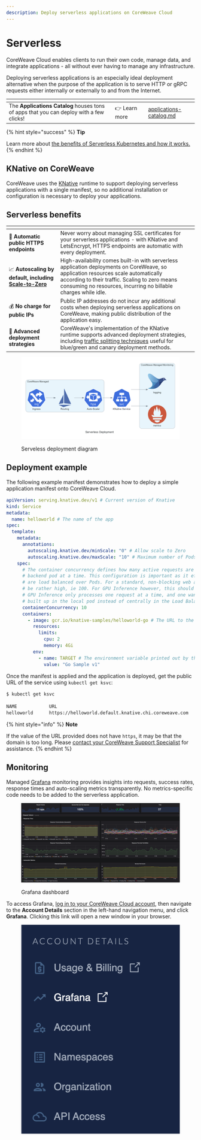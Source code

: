 ```yaml
---
description: Deploy serverless applications on CoreWeave Cloud
---
```


# Serverless

CoreWeave Cloud enables clients to run their own code, manage data, and integrate applications -  all without ever having to manage any infrastructure.

Deploying serverless applications is an especially ideal deployment alternative when the purpose of the application is to serve HTTP or gRPC requests either internally or externally to and from the Internet.

<table data-card-size="large" data-view="cards"><thead><tr><th></th><th></th><th data-hidden></th><th data-hidden data-card-target data-type="content-ref"></th></tr></thead><tbody><tr><td>The <strong>Applications Catalog</strong> houses tons of apps that you can deploy with a few clicks!</td><td><span data-gb-custom-inline data-tag="emoji" data-code="1f449">👉</span> Learn more </td><td></td><td><a href="../../welcome-to-coreweave/coreweave-cloud-ui/applications-catalog.md">applications-catalog.md</a></td></tr></tbody></table>

{% hint style="success" %}
**Tip**

Learn more about [the benefits of Serverless Kubernetes and how it works.](https://coreweave.com/blog/serverless-kubernetes-what-it-is-and-how-it-works)
{% endhint %}

## KNative on CoreWeave

CoreWeave uses the [KNative](https://knative.dev/docs/serving/getting-started-knative-app/) runtime to support deploying serverless applications with a single manifest, so no additional installation or configuration is necessary to deploy your applications.

## Serverless benefits

<table data-card-size="large" data-view="cards"><thead><tr><th></th><th></th><th></th></tr></thead><tbody><tr><td><span data-gb-custom-inline data-tag="emoji" data-code="1f510">🔐</span> <strong>Automatic public HTTPS endpoints</strong></td><td>Never worry about managing SSL certificates for your serverless applications - with KNative and LetsEncrypt, HTTPS endpoints are automatic with every deployment.</td><td></td></tr><tr><td><span data-gb-custom-inline data-tag="emoji" data-code="1f4c8">📈</span> <strong>Autoscaling by default, including</strong> <a href="https://knative.dev/docs/serving/autoscaling/scale-to-zero/#enable-scale-to-zero"><strong>Scale-to-Zero</strong></a></td><td>High-availability comes built-in with serverless application deployments on CoreWeave, so application resources scale automatically according to their traffic. Scaling to zero means consuming no resources, incurring no billable charges while idle.</td><td></td></tr><tr><td><span data-gb-custom-inline data-tag="emoji" data-code="1f4b0">💰</span> <strong>No charge for public IPs</strong></td><td>Public IP addresses do not incur any additional costs when deploying serverless applications on CoreWeave, making public distribution of the application easy.</td><td></td></tr><tr><td><span data-gb-custom-inline data-tag="emoji" data-code="1f9ea">🧪</span> <strong>Advanced deployment strategies</strong></td><td>CoreWeave's implementation of the KNative runtime supports advanced deployment strategies, including <a href="https://knative.dev/docs/getting-started/first-traffic-split/">traffic splitting techniques</a> useful for blue/green and canary deployment methods.</td><td></td></tr></tbody></table>

<figure><img src="../../.gitbook/assets/screen-shot-2020-05-25-at-9.08.48-am.png" alt="Serveless deployment diagram"><figcaption><p>Serveless deployment diagram</p></figcaption></figure>

## Deployment example

The following example manifest demonstrates how to deploy a simple application manifest onto CoreWeave Cloud.

```yaml
apiVersion: serving.knative.dev/v1 # Current version of Knative
kind: Service
metadata:
  name: helloworld # The name of the app
spec:
  template:
    metadata:
      annotations:
        autoscaling.knative.dev/minScale: "0" # Allow scale to Zero
        autoscaling.knative.dev/maxScale: "10" # Maximum number of Pods allowed to auto-scale to
    spec:
      # The container concurrency defines how many active requests are sent to a single
      # backend pod at a time. This configuration is important as it effects how well requests
      # are load balanced over Pods. For a standard, non-blocking web applocation this can usually
      # be rather high, ie 100. For GPU Inference however, this should usually be set to 1.
      # GPU Inference only processes one request at a time, and one wants to avoid a queue being
      # built up in the local pod instead of centrally in the Load Balancer.
      containerConcurrency: 10 
      containers:
        - image: gcr.io/knative-samples/helloworld-go # The URL to the image of the app
          resources:
            limits:
              cpu: 2
              memory: 4Gi
          env:
            - name: TARGET # The environment variable printed out by the sample app
              value: "Go Sample v1"
```

Once the manifest is applied and the application is deployed, get the public URL of the service using `kubectl get ksvc`:

```bash
$ kubectl get ksvc

NAME            URL                                                       LATESTCREATED         LATESTREADY           READY   REASON
helloworld      https://helloworld.default.knative.chi.coreweave.com      helloworld-ngzsn      helloworld-ngzsn      True
```

{% hint style="info" %}
**Note**

If the value of the URL provided does not have `https`, it may be that the domain is too long. Please [contact your CoreWeave Support Specialist](https://cloud.coreweave.com/contact) for assistance.
{% endhint %}

## Monitoring

Managed [Grafana](https://grafana.com/) monitoring provides insights into requests, success rates, response times and auto-scaling metrics transparently. No metrics-specific code needs to be added to the serverless application.

<figure><img src="../../.gitbook/assets/screen-shot-2020-05-08-at-1.34.33-am.png" alt="Screenshot: Grafana dashboard"><figcaption><p>Grafana dashboard</p></figcaption></figure>

To access Grafana, [log in to your CoreWeave Cloud account](https://cloud.coreweave.com), then navigate to the **Account Details** section in the left-hand navigation menu, and click **Grafana**. Clicking this link will open a new window in your browser.

<figure><img src="../../.gitbook/assets/image (15) (4).png" alt="Screenshot: Grafana in the left-hand menu"><figcaption></figcaption></figure>
